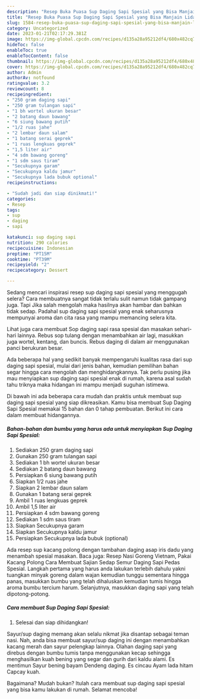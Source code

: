 ```yaml
---
description: "Resep Buka Puasa Sup Daging Sapi Spesial yang Bisa Manjain Lidah"
title: "Resep Buka Puasa Sup Daging Sapi Spesial yang Bisa Manjain Lidah"
slug: 1584-resep-buka-puasa-sup-daging-sapi-spesial-yang-bisa-manjain-lidah
category: Uncategorized
date: 2023-01-21T02:17:29.381Z
image: https://img-global.cpcdn.com/recipes/d135a28a95212df4/680x482cq70/sup-daging-sapi-spesial-foto-resep-utama.jpg
hideToc: false
enableToc: true
enableTocContent: false
thumbnail: https://img-global.cpcdn.com/recipes/d135a28a95212df4/680x482cq70/sup-daging-sapi-spesial-foto-resep-utama.jpg
cover: https://img-global.cpcdn.com/recipes/d135a28a95212df4/680x482cq70/sup-daging-sapi-spesial-foto-resep-utama.jpg
author: Admin
authorAv: notfound
ratingvalue: 3.2
reviewcount: 8
recipeingredient:
- "250 gram daging sapi"
- "250 gram tulangan sapi"
- "1 bh wortel ukuran besar"
- "2 batang daun bawang"
- "6 siung bawang putih"
- "1/2 ruas jahe"
- "2 lembar daun salam"
- "1 batang serai geprek"
- "1 ruas lengkuas geprek"
- "1,5 liter air"
- "4 sdm bawang goreng"
- "1 sdm saus tiram"
- "Secukupnya garam"
- "Secukupnya kaldu jamur"
- "Secukupnya lada bubuk optional"
recipeinstructions:

- "Sudah jadi dan siap dinikmati!"
categories:
- Resep
tags:
- sup
- daging
- sapi

katakunci: sup daging sapi 
nutrition: 290 calories
recipecuisine: Indonesian
preptime: "PT15M"
cooktime: "PT39M"
recipeyield: "2"
recipecategory: Dessert

---
```



Sedang mencari inspirasi resep sup daging sapi spesial yang menggugah selera? Cara membuatnya sangat tidak terlalu sulit namun tidak gampang juga. Tapi Jika salah mengolah maka hasilnya akan hambar dan bahkan tidak sedap. Padahal sup daging sapi spesial yang enak seharusnya mempunyai aroma dan cita rasa yang mampu memancing selera kita.


Lihat juga cara membuat Sop daging sapi rasa spesial dan masakan sehari-hari lainnya. Rebus sop tulang dengan menambahkan air lagi, masukkan juga wortel, kentang, dan buncis. Rebus daging di dalam air menggunakan panci berukuran besar.

Ada beberapa hal yang sedikit banyak mempengaruhi kualitas rasa dari sup daging sapi spesial, mulai dari jenis bahan, kemudian pemilihan bahan segar hingga cara mengolah dan menghidangkannya. Tak perlu pusing jika mau menyiapkan sup daging sapi spesial enak di rumah, karena asal sudah tahu triknya maka hidangan ini mampu menjadi suguhan istimewa.


Di bawah ini ada beberapa cara mudah dan praktis untuk membuat sup daging sapi spesial yang siap dikreasikan. Kamu bisa membuat Sup Daging Sapi Spesial memakai 15 bahan dan 0 tahap pembuatan. Berikut ini cara dalam membuat hidangannya.

<!--inarticleads1-->

##### Bahan-bahan dan bumbu yang harus ada untuk menyiapkan Sup Daging Sapi Spesial:

1. Sediakan 250 gram daging sapi
1. Gunakan 250 gram tulangan sapi
1. Sediakan 1 bh wortel ukuran besar
1. Sediakan 2 batang daun bawang
1. Persiapkan 6 siung bawang putih
1. Siapkan 1/2 ruas jahe
1. Siapkan 2 lembar daun salam
1. Gunakan 1 batang serai geprek
1. Ambil 1 ruas lengkuas geprek
1. Ambil 1,5 liter air
1. Persiapkan 4 sdm bawang goreng
1. Sediakan 1 sdm saus tiram
1. Siapkan Secukupnya garam
1. Siapkan Secukupnya kaldu jamur
1. Persiapkan Secukupnya lada bubuk (optional)


Ada resep sup kacang polong dengan tambahan daging asap iris dadu yang menambah spesial masakan. Baca juga: Resep Nasi Goreng Vietnam, Pakai Kacang Polong Cara Membuat Sajian Sedap Semur Daging Sapi Pedas Spesial. Langkah pertama yang harus anda lakukan terlebih dahulu yakni tuangkan minyak goreng dalam wajan kemudian tunggu sementara hingga panas, masukkan bumbu yang telah dihaluskan kemudian tumis hingga aroma bumbu tercium harum. Selanjutnya, masukkan daging sapi yang telah dipotong-potong. 

<!--inarticleads2-->

##### Cara membuat Sup Daging Sapi Spesial:


1. Selesai dan siap dihidangkan!

Sayur/sup daging memang akan selalu nikmat jika disantap sebagai teman nasi. Nah, anda bisa membuat sayur/sup daging ini dengan menambahkan kacang merah dan sayur pelengkap lainnya. Olahan daging sapi yang direbus dengan bumbu tumis tanpa menggunakan kecap sehingga menghasilkan kuah bening yang segar dan gurih dari kaldu alami. Es mentimun Sayur bening bayam Dendeng daging. Es cincau Ayam lada hitam Capcay kuah. 

Bagaimana? Mudah bukan? Itulah cara membuat sup daging sapi spesial yang bisa kamu lakukan di rumah. Selamat mencoba!
